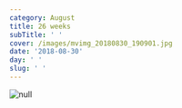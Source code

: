```yaml
---
category: August
title: 26 weeks
subTitle: ' '
cover: /images/mvimg_20180830_190901.jpg
date: '2018-08-30'
day: ' '
slug: ' '
---
```

![null](/images/mvimg_20180830_190901.jpg)
